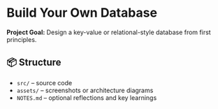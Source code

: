 # Build Your Own Database

**Project Goal:** Design a key-value or relational-style database from first principles.

## 📦 Structure
- `src/` – source code
- `assets/` – screenshots or architecture diagrams
- `NOTES.md` – optional reflections and key learnings
